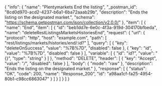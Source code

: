 {
  "info": {
    "name": "Plentymarkets End the listing",
    "_postman_id": "8cd0d970-acd2-4237-b6a1-6ba72aaab29b",
    "description": "Ends the listing on the designated market.",
    "schema": "https://schema.getpostman.com/json/collection/v2.0.0/"
  },
  "item": [
    {
      "name": "End",
      "item": [
        {
          "id": "beb1dd7e-6e0c-4f3a-919d-304170bfbeda",
          "name": "deleteRestListingsMarketsHistoriesEnd",
          "request": {
            "url": {
              "protocol": "http",
              "host": "example.com",
              "path": [
                "rest/listings/markets/histories/end/:id?"
              ],
              "query": [
                {
                  "key": "deleteOnSuccess",
                  "value": "%7B%7D",
                  "disabled": false
                },
                {
                  "key": "id",
                  "value": "%7B%7D",
                  "disabled": false
                }
              ],
              "variable": [
                {
                  "id": "id?",
                  "value": "{}",
                  "type": "string"
                }
              ]
            },
            "method": "DELETE",
            "header": [
              {
                "key": "Accept",
                "value": "*/*",
                "disabled": false
              }
            ],
            "body": {
              "mode": "raw"
            },
            "description": "Ends the listing on the designated market."
          },
          "response": [
            {
              "status": "OK",
              "code": 200,
              "name": "Response_200",
              "id": "a98aa1cf-fa25-4954-80b1-c98cc6863047"
            }
          ]
        }
      ]
    }
  ]
}